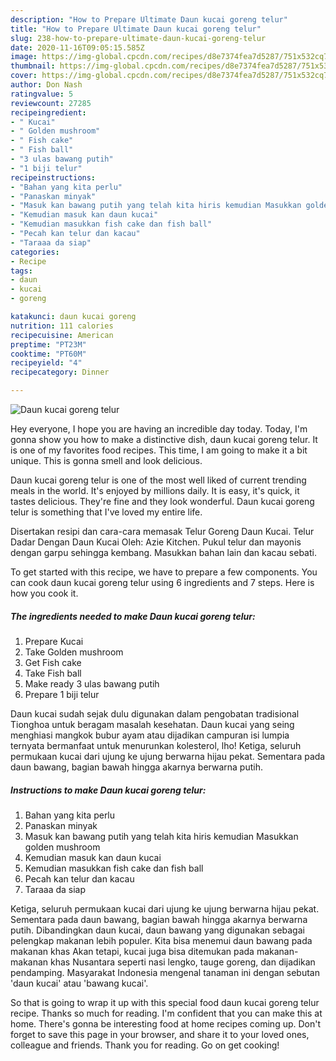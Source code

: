 ```yaml
---
description: "How to Prepare Ultimate Daun kucai goreng telur"
title: "How to Prepare Ultimate Daun kucai goreng telur"
slug: 238-how-to-prepare-ultimate-daun-kucai-goreng-telur
date: 2020-11-16T09:05:15.585Z
image: https://img-global.cpcdn.com/recipes/d8e7374fea7d5287/751x532cq70/daun-kucai-goreng-telur-resipi-foto-utama.jpg
thumbnail: https://img-global.cpcdn.com/recipes/d8e7374fea7d5287/751x532cq70/daun-kucai-goreng-telur-resipi-foto-utama.jpg
cover: https://img-global.cpcdn.com/recipes/d8e7374fea7d5287/751x532cq70/daun-kucai-goreng-telur-resipi-foto-utama.jpg
author: Don Nash
ratingvalue: 5
reviewcount: 27285
recipeingredient:
- " Kucai"
- " Golden mushroom"
- " Fish cake"
- " Fish ball"
- "3 ulas bawang putih"
- "1 biji telur"
recipeinstructions:
- "Bahan yang kita perlu"
- "Panaskan minyak"
- "Masuk kan bawang putih yang telah kita hiris kemudian Masukkan golden mushroom"
- "Kemudian masuk kan daun kucai"
- "Kemudian masukkan fish cake dan fish ball"
- "Pecah kan telur dan kacau"
- "Taraaa da siap"
categories:
- Recipe
tags:
- daun
- kucai
- goreng

katakunci: daun kucai goreng 
nutrition: 111 calories
recipecuisine: American
preptime: "PT23M"
cooktime: "PT60M"
recipeyield: "4"
recipecategory: Dinner

---
```



![Daun kucai goreng telur](https://img-global.cpcdn.com/recipes/d8e7374fea7d5287/751x532cq70/daun-kucai-goreng-telur-resipi-foto-utama.jpg)

Hey everyone, I hope you are having an incredible day today. Today, I'm gonna show you how to make a distinctive dish, daun kucai goreng telur. It is one of my favorites food recipes. This time, I am going to make it a bit unique. This is gonna smell and look delicious.

Daun kucai goreng telur is one of the most well liked of current trending meals in the world. It's enjoyed by millions daily. It is easy, it's quick, it tastes delicious. They're fine and they look wonderful. Daun kucai goreng telur is something that I've loved my entire life.

Disertakan resipi dan cara-cara memasak Telur Goreng Daun Kucai. Telur Dadar Dengan Daun Kucai Oleh: Azie Kitchen. Pukul telur dan mayonis dengan garpu sehingga kembang. Masukkan bahan lain dan kacau sebati.


To get started with this recipe, we have to prepare a few components. You can cook daun kucai goreng telur using 6 ingredients and 7 steps. Here is how you cook it.

<!--inarticleads1-->

##### The ingredients needed to make Daun kucai goreng telur:

1. Prepare  Kucai
1. Take  Golden mushroom
1. Get  Fish cake
1. Take  Fish ball
1. Make ready 3 ulas bawang putih
1. Prepare 1 biji telur


Daun kucai sudah sejak dulu digunakan dalam pengobatan tradisional Tionghoa untuk beragam masalah kesehatan. Daun kucai yang seing menghiasi mangkok bubur ayam atau dijadikan campuran isi lumpia ternyata bermanfaat untuk menurunkan kolesterol, lho! Ketiga, seluruh permukaan kucai dari ujung ke ujung berwarna hijau pekat. Sementara pada daun bawang, bagian bawah hingga akarnya berwarna putih. 

<!--inarticleads2-->

##### Instructions to make Daun kucai goreng telur:

1. Bahan yang kita perlu
1. Panaskan minyak
1. Masuk kan bawang putih yang telah kita hiris kemudian Masukkan golden mushroom
1. Kemudian masuk kan daun kucai
1. Kemudian masukkan fish cake dan fish ball
1. Pecah kan telur dan kacau
1. Taraaa da siap


Ketiga, seluruh permukaan kucai dari ujung ke ujung berwarna hijau pekat. Sementara pada daun bawang, bagian bawah hingga akarnya berwarna putih. Dibandingkan daun kucai, daun bawang yang digunakan sebagai pelengkap makanan lebih populer. Kita bisa menemui daun bawang pada makanan khas Akan tetapi, kucai juga bisa ditemukan pada makanan-makanan khas Nusantara seperti nasi lengko, tauge goreng, dan dijadikan pendamping. Masyarakat Indonesia mengenal tanaman ini dengan sebutan &#39;daun kucai&#39; atau &#39;bawang kucai&#39;. 

So that is going to wrap it up with this special food daun kucai goreng telur recipe. Thanks so much for reading. I'm confident that you can make this at home. There's gonna be interesting food at home recipes coming up. Don't forget to save this page in your browser, and share it to your loved ones, colleague and friends. Thank you for reading. Go on get cooking!
